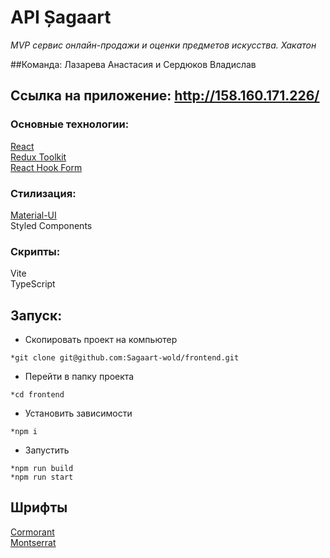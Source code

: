 # API Șagaart

_MVP сервис онлайн-продажи и оценки предметов искусства. Хакатон_

##Команда: Лазарева Анастасия и Сердюков Владислав

## Ссылка на приложение: http://158.160.171.226/

### Основные технологии:

[React](https://react.dev/)<br>
[Redux Toolkit](https://redux-toolkit.js.org/)<br>
[React Hook Form](https://www.react-hook-form.com/)<br>

### Стилизация:

[Material-UI](https://mui.com/)<br>
Styled Components

### Скрипты:

Vite<br>
TypeScript


## Запуск:

- Скопировать проект на компьютер
```
*git clone git@github.com:Sagaart-wold/frontend.git
```
- Перейти в папку проекта 
```
*cd frontend
```
- Установить зависимости
```
*npm i
```
- Запустить
```
*npm run build
*npm run start
```

## Шрифты

[Cormorant](https://fonts.google.com/specimen/Cormorant?query=Cormorant "GoogleFonts")<br>
[Montserrat](https://fonts.google.com/?query=+Montserrat "GoogleFonts")
